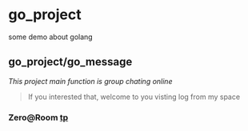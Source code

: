 # go_project
some demo about golang

## go_project/go_message

*This project main function is group chating online*

> If you interested that, welcome to you visting log from my space

### Zero@Room [tp](http://www.zerogod.cn/log/33)
